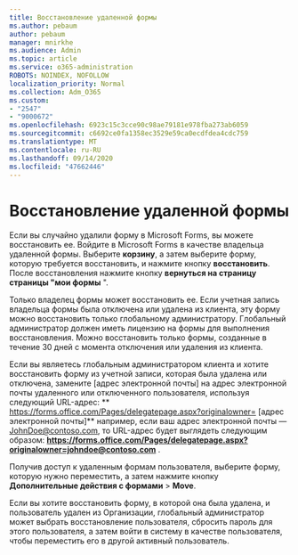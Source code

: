 ```yaml
---
title: Восстановление удаленной формы
ms.author: pebaum
author: pebaum
manager: mnirkhe
ms.audience: Admin
ms.topic: article
ms.service: o365-administration
ROBOTS: NOINDEX, NOFOLLOW
localization_priority: Normal
ms.collection: Adm_O365
ms.custom:
- "2547"
- "9000672"
ms.openlocfilehash: 6923c15c3cce90c98ae79181e978fba273ab6059
ms.sourcegitcommit: c6692ce0fa1358ec3529e59ca0ecdfdea4cdc759
ms.translationtype: MT
ms.contentlocale: ru-RU
ms.lasthandoff: 09/14/2020
ms.locfileid: "47662446"
---
```

# <a name="restore-a-deleted-form"></a>Восстановление удаленной формы

Если вы случайно удалили форму в Microsoft Forms, вы можете восстановить ее. Войдите в Microsoft Forms в качестве владельца удаленной формы. Выберите **корзину**, а затем выберите форму, которую требуется восстановить, и нажмите кнопку **восстановить**. После восстановления нажмите кнопку **вернуться на страницу страницы "мои формы** ".

Только владелец формы может восстановить ее. Если учетная запись владельца формы была отключена или удалена из клиента, эту форму можно восстановить только глобальному администратору. Глобальный администратор должен иметь лицензию на формы для выполнения восстановления. Можно восстановить только формы, созданные в течение 30 дней с момента отключения или удаления из клиента.

Если вы являетесь глобальным администратором клиента и хотите восстановить форму из учетной записи, которая была удалена или отключена, замените [адрес электронной почты] на адрес электронной почты удаленного или отключенного пользователя, используя следующий URL-адрес: ** https://forms.office.com/Pages/delegatepage.aspx?originalowner= [адрес электронной почты]** например, если ваш адрес электронной почты — JohnDoe@contoso.com, то URL-адрес будет выглядеть следующим образом: **https://forms.office.com/Pages/delegatepage.aspx?originalowner=johndoe@contoso.com** . 

Получив доступ к удаленным формам пользователя, выберите форму, которую нужно переместить, а затем нажмите кнопку **Дополнительные действия с формами**  >  **Move**.

Если вы хотите восстановить форму, в которой она была удалена, и пользователь удален из Организации, глобальный администратор может выбрать восстановление пользователя, сбросить пароль для этого пользователя, а затем войти в систему в качестве пользователя, чтобы переместить его в другой активный пользователь. 